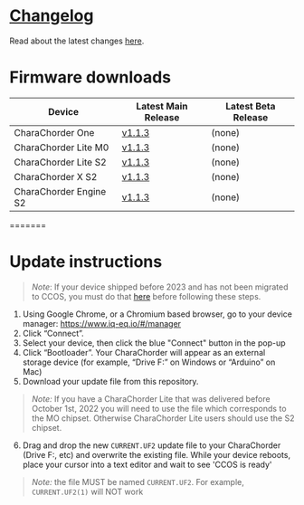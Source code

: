 # [Changelog](CHANGELOG.md)

Read about the latest changes [here](CHANGELOG.md).

# Firmware downloads

| Device | Latest Main Release | Latest Beta Release|
| ----------- | ----------- | ----------- |
| CharaChorder One | [v1.1.3](https://github.com/CharaChorder/CCOS-firmware/raw/main/CharaChorder_One/M0/Main/CCOS_One_M0_v1.1.3/CURRENT.UF2) | (none) |
| CharaChorder Lite M0 | [v1.1.3](https://github.com/CharaChorder/CCOS-firmware/raw/main/CharaChorder_Lite/M0/Main/CCOS_Lite_M0_v1.1.3/CURRENT.UF2) | (none) |
| CharaChorder Lite S2 | [v1.1.3](https://github.com/CharaChorder/CCOS-firmware/raw/main/CharaChorder_Lite/S2/Main/CCOS_Lite_S2_v1.1.3/CURRENT.UF2) | (none) |
| CharaChorder X S2 | [v1.1.3](https://github.com/CharaChorder/CCOS-firmware/raw/main/CharaChorder_X/S2/Main/CCOS_X_S2_v1.1.3/CURRENT.UF2) | (none) |
| CharaChorder Engine S2 | [v1.1.3](https://github.com/CharaChorder/CCOS-firmware/raw/main/CharaChorder_Engine/S2/Main/CCOS_Engine_S2_v1.1.3/CURRENT.UF2) | (none) |

=======

# Update instructions

> *Note*: If your device shipped before 2023 and has not been migrated to CCOS, you must do that [here](https://www.charachorder.com/pages/migrating-to-ccos) before following these steps.

1. Using Google Chrome, or a Chromium based browser, go to your device manager: https://www.iq-eq.io/#/manager
2. Click “Connect”.
3. Select your device, then click the blue "Connect" button in the pop-up
4. Click “Bootloader”. Your CharaChorder will appear as an external storage device (for example, “Drive F:” on Windows or “Arduino” on Mac)
5. Download your update file from this repository.

> *Note:* If you have a CharaChorder Lite that was delivered before October 1st, 2022 you will need to use the file which corresponds to the MO chipset. Otherwise CharaChorder Lite users should use the S2 chipset.
6. Drag and drop the new `CURRENT.UF2` update file to your CharaChorder (Drive F:, etc) and overwrite the existing file. While your device reboots, place your cursor into a text editor and wait to see 'CCOS is ready' 
> *Note:* the file MUST be named `CURRENT.UF2`. For example, `CURRENT.UF2(1)` will NOT work
